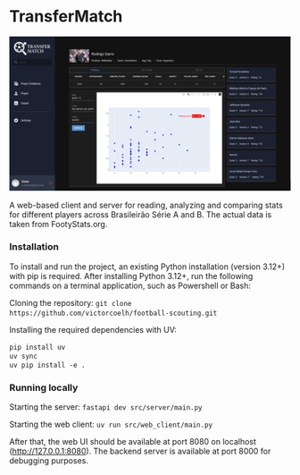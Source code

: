 # TransferMatch

![Showcase:](./assets/readme_image.png "Web UI Showcase")

A web-based client and server for reading, analyzing and comparing stats for different players across Brasileirão Série A and B. The actual data is taken from FootyStats.org.

### Installation

To install and run the project, an existing Python installation (version 3.12+) with pip is required. After installing Python 3.12+, run the following commands on a terminal application, such as Powershell or Bash:

Cloning the repository: ```git clone https://github.com/victorcoelh/football-scouting.git```

Installing the required dependencies with UV:
```
pip install uv
uv sync
uv pip install -e .
```

### Running locally

Starting the server:
```fastapi dev src/server/main.py```

Starting the web client:
```uv run src/web_client/main.py```

After that, the web UI should be available at port 8080 on localhost (http://127.0.0.1:8080). The backend server is available at port 8000 for debugging purposes.
